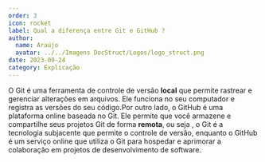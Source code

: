 ```yaml
---
order: 3
icon: rocket
label: Qual a diferença entre Git e GitHub ?
author:
  name: Araújo
  avatar: ../../Imagens DocStruct/Logos/logo_struct.png
date: 2023-09-24
category: Explicação
---
```


O Git é uma ferramenta de controle de versão **local** que permite rastrear e gerenciar alterações em arquivos. Ele funciona no seu computador e registra as versões do seu código.Por outro lado, o GitHub é uma plataforma online baseada no Git. Ele permite que você armazene e compartilhe seus projetos Git de forma **remota**, ou seja , o Git é a tecnologia subjacente que permite o controle de versão, enquanto o GitHub é um serviço online que utiliza o Git para hospedar e aprimorar a colaboração em projetos de desenvolvimento de software.